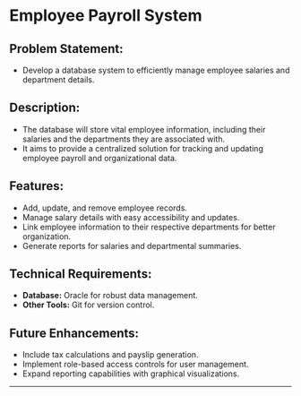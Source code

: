 # Employee Payroll System

## Problem Statement:
- Develop a database system to efficiently manage employee salaries and department details.

## Description:
- The database will store vital employee information, including their salaries and the departments they are associated with.
- It aims to provide a centralized solution for tracking and updating employee payroll and organizational data.

## Features:
- Add, update, and remove employee records.
- Manage salary details with easy accessibility and updates.
- Link employee information to their respective departments for better organization.
- Generate reports for salaries and departmental summaries.

## Technical Requirements:
- **Database:** Oracle for robust data management.
- **Other Tools:** Git for version control.

## Future Enhancements:
- Include tax calculations and payslip generation.
- Implement role-based access controls for user management.
- Expand reporting capabilities with graphical visualizations.

---
